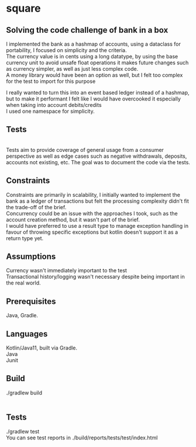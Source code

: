 # square

## Solving the code challenge of bank in a box

I implemented the bank as a hashmap of accounts, using a dataclass for portability, I focused on simplicity and the criteria.<br>
The currency value is in cents using a long datatype, by using the base currency unit to avoid unsafe float operations it makes future changes such as currency simpler, as well as just less complex code.<br>
A money library would have been an option as well, but I felt too complex for the test to import for this purpose<br>

I really wanted to turn this into an event based ledger instead of a hashmap, but to make it performant I felt like I would have overcooked it especially when taking into account debits/credits<br>
I used one namespace for simplicity.

## Tests
<br>
Tests aim to provide coverage of general usage from a consumer perspective as well as edge cases such as negative withdrawals, deposits, accounts not existing, etc.
The goal was to document the code via the tests.<br>

## Constraints
Constraints are primarily in scalability, I initially wanted to implement the bank as a ledger of transactions but felt the processing complexity didn't fit the trade-off of the brief.<br>
Concurrency could be an issue with the approaches I took, such as the account creation method, but it wasn't part of the brief.<br>
I would have preferred to use a result type to manage exception handling in favour of throwing specific exceptions but kotlin doesn't support it as a return type yet.

## Assumptions
Currency wasn't immediately important to the test<br>
Transactional history/logging wasn't necessary despite being important in the real world.<br>

## Prerequisites
Java, Gradle.

## Languages
Kotlin/Java11, built via Gradle.<br>
Java<br>
Junit<br>

## Build
./gradlew build<br><br>

## Tests
./gradlew test<br>
You can see test reports in ./build/reports/tests/test/index.html
